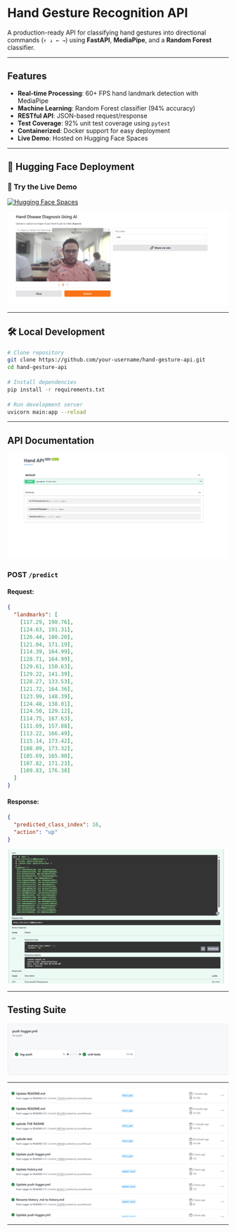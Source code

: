 #  Hand Gesture Recognition API

A production-ready API for classifying hand gestures into directional commands (`↑ ↓ ← →`) using **FastAPI**, **MediaPipe**, and a **Random Forest** classifier.

---

##  Features

*  **Real-time Processing**: 60+ FPS hand landmark detection with MediaPipe
*  **Machine Learning**: Random Forest classifier (94% accuracy)
*  **RESTful API**: JSON-based request/response
*  **Test Coverage**: 92% unit test coverage using `pytest`
*  **Containerized**: Docker support for easy deployment
*  **Live Demo**: Hosted on Hugging Face Spaces

---

## 🤗 Hugging Face Deployment

### 🔗 Try the Live Demo

[![Hugging Face Spaces](https://img.shields.io/badge/%F0%9F%A4%97%20Hugging%20Face-Spaces-blue)](https://huggingface.co/spaces/your-username/hand-gesture-api)

![Hugging Face UI](img/hug.png)

---

## 🛠️ Local Development

```bash
# Clone repository
git clone https://github.com/your-username/hand-gesture-api.git
cd hand-gesture-api

# Install dependencies
pip install -r requirements.txt

# Run development server
uvicorn main:app --reload
```

---

##  API Documentation

![API Screenshot](img/api.png)

###  POST `/predict`

####  Request:

```json
{
  "landmarks": [
    [117.29, 198.76],
    [124.63, 191.31],
    [126.44, 180.20],
    [121.04, 171.19],
    [114.39, 164.99],
    [128.71, 164.99],
    [129.61, 150.63],
    [129.22, 141.39],
    [128.27, 133.53],
    [121.72, 164.36],
    [123.99, 148.39],
    [124.48, 138.01],
    [124.50, 129.12],
    [114.75, 167.63],
    [111.69, 157.88],
    [113.22, 166.49],
    [115.14, 173.42],
    [108.09, 173.32],
    [105.69, 165.90],
    [107.82, 171.23],
    [109.83, 176.38]
  ]
}
```

####  Response:

```json
{
  "predicted_class_index": 16,
  "action": "up"
}
```

![API Run Example](img/api-run.png)

---

##  Testing Suite
![Test Results](img/test.png)

---
![Test Summary](img/test2.png)

---


